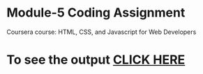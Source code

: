 
# Module-5 Coding Assignment

Coursera course: HTML, CSS, and Javascript for Web Developers

# To see the output [CLICK HERE](https://namankaushik19.github.io/SummerTrainingCouseraWebDev/Assignments/module-5/index.html)
